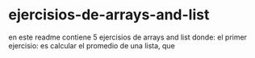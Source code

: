 # ejercisios-de-arrays-and-list
en este readme contiene 5 ejercisios de arrays and list donde:
el primer ejercisio: es calcular el promedio de una lista, que 
